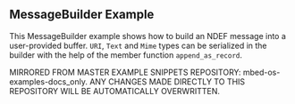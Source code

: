 ## MessageBuilder Example

This MessageBuilder example shows how to build an NDEF message into a user-provided buffer. `URI`, `Text` and `Mime` types can be serialized in the builder with the help of the member function `append_as_record`.

MIRRORED FROM MASTER EXAMPLE SNIPPETS REPOSITORY: mbed-os-examples-docs_only.
ANY CHANGES MADE DIRECTLY TO THIS REPOSITORY WILL BE AUTOMATICALLY OVERWRITTEN.
